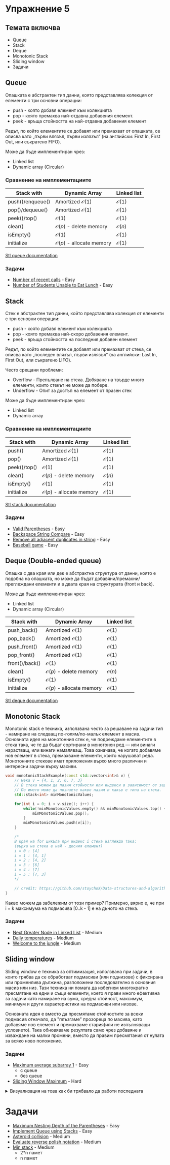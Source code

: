 # Упражнение 5

## Темата включва
- Queue
- Stack
- Deque
- Monotonic Stack
- Sliding window
- Задачи

## Queue
Опашката е абстрактен тип данни, която представлява колекция от елементи с три основни операции:

- push - която добавя елемент към колекцията
- pop - която премахва най-отдавна добавения елемент.
- peek - връща стойността на най-отдавна добавения елемент

Редът, по който елементите се добавят или премахват от опашката, се описва като „първи влязъл, първи излязъл“ (на английски: First In, First Out, или съкратено FIFO).

Може да бъде имплементиран чрез:
- Linked list
- Dynamic array (Circular)

### Сравнение на имплементациите
| Stack with       | Dynamic Array                      | Linked list      |
| ---------------- | ---------------------------------- | ---------------- |
| push()/enqueue() | Amortized $\mathcal{O}(1)$         | $\mathcal{O}(1)$ |
| pop()/dequeue()  | Amortized $\mathcal{O}(1)$         | $\mathcal{O}(1)$ |
| peek()/top()     | $\mathcal{O}(1)$                   | $\mathcal{O}(1)$ |
| clear()          | $\mathcal{O}(p)$ - delete memory   | $\mathcal{O}(n)$ |
| isEmpty()        | $\mathcal{O}(1)$                   | $\mathcal{O}(1)$ |
| initialize       | $\mathcal{O}(p)$ - allocate memory | $\mathcal{O}(1)$ |

[Stl queue documentation](https://en.cppreference.com/w/cpp/container/queue)

### Задачи
- [Number of recent calls](https://leetcode.com/problems/number-of-recent-calls/) - Easy
- [Number of Students Unable to Eat Lunch](https://leetcode.com/problems/number-of-students-unable-to-eat-lunch/) - Easy

## Stack
Стек е абстрактен тип данни, който представлява колекция от елементи с три основни операции:

- push - която добавя елемент към колекцията
- pop - която премахва най-скоро добавения елемент.
- peek - връща стойността на последния добавен елемент

Редът, по който елементите се добавят или премахват от стека, се описва като „последен влязъл, първи излязъл“ (на английски: Last In, First Out, или съкратено LIFO).

Често срещани проблеми:
- Overflow - Препълване на стека. Добяване на твърде много елементи, които стекът не може да побере.
- Underflow - Опит за достъп на елемент от празен стек

Може да бъде имплементиран чрез:
- Linked list
- Dynamic array

### Сравнение на имплементациите
| Stack with   | Dynamic Array                      | Linked list      |
| ------------ | ---------------------------------- | ---------------- |
| push()       | Amortized $\mathcal{O}(1)$         | $\mathcal{O}(1)$ |
| pop()        | Amortized $\mathcal{O}(1)$         | $\mathcal{O}(1)$ |
| peek()/top() | $\mathcal{O}(1)$                   | $\mathcal{O}(1)$ |
| clear()      | $\mathcal{O}(p)$ - delete memory   | $\mathcal{O}(n)$ |
| isEmpty()    | $\mathcal{O}(1)$                   | $\mathcal{O}(1)$ |
| initialize   | $\mathcal{O}(p)$ - allocate memory | $\mathcal{O}(1)$ |

[Stl stack documentation](https://en.cppreference.com/w/cpp/container/stack)

### Задачи
- [Valid Parentheses](https://leetcode.com/problems/valid-parentheses/) - Easy
- [Backspace String Compare](https://leetcode.com/problems/backspace-string-compare/) - Easy
- [Remove all adjacent duplicates in string](https://leetcode.com/problems/remove-all-adjacent-duplicates-in-string/) - Easy
- [Baseball game](https://leetcode.com/problems/baseball-game/) - Easy

## Deque (Double-ended queue)
Опашка с два края или дек е абстрактна структура от данни, която е подобна на опашката, но може да бъдат добавяни/премахни/преглеждани елементи и в двата края на структурата (front и back).

Може да бъде имплементиран чрез:
- Linked list
- Dynamic array (Circular)

| Stack with     | Dynamic Array                      | Linked list      |
| ------------   | ---------------------------------- | ---------------- |
| push_back()    | Amortized $\mathcal{O}(1)$         | $\mathcal{O}(1)$ |
| pop_back()     | Amortized $\mathcal{O}(1)$         | $\mathcal{O}(1)$ |
| push_front()   | Amortized $\mathcal{O}(1)$         | $\mathcal{O}(1)$ |
| pop_front()    | Amortized $\mathcal{O}(1)$         | $\mathcal{O}(1)$ |
| front()/back() | $\mathcal{O}(1)$                   | $\mathcal{O}(1)$ |
| clear()        | $\mathcal{O}(p)$ - delete memory   | $\mathcal{O}(n)$ |
| isEmpty()      | $\mathcal{O}(1)$                   | $\mathcal{O}(1)$ |
| initialize     | $\mathcal{O}(p)$ - allocate memory | $\mathcal{O}(1)$ |

[Stl deque documentation](https://en.cppreference.com/w/cpp/container/deque)

## Monotonic Stack

Monotonic stack е техника, използвана често за решаване на задачи тип - намиране на следващ по-голям/по-малък елемент в масив. Основната идея на монотонния стек е, че подреждаме елементите в стека така, че те да бъдат сортирани в монотонен ред — или винаги нарастващ, или винаги намаляващ. Това означава, че когато добавяме нов елемент в стека, премахваме елементи, които нарушават реда. Монотонните стекове имат приложения върхо много различни и интересни задачи върху масиви.

```c++
void monotonicStackExample(const std::vector<int>& v) {
    // Нека v = {4, 1, 2, 6, 7, 3}
    // В стека можем да пазим стойности или индекси в зависимост от задачата. 
    // По името може да познаете какво пазим и какъв е типа на стека.
    std::stack<int> minMonotonicValues; 

    for(int i = 0; i < v.size(); i++) {
        while(!minMonotonicValues.empty() && minMonotonicValues.top() < v[i]) {
            minMonotonicValues.pop();
        }
        minMonotonicValues.push(v[i]);
    }

    /*
    В края на for цикъла при индекс i стека изглежда така:
    (върха на стека е най - десния елемент)
    i = 0 : [4]
    i = 1 : [4, 1]
    i = 2 : [4, 2]
    i = 3 : [6]
    i = 4 : [7]
    i = 5 : [7, 3]    
    */

    // credit: https://github.com/stoychoX/Data-structures-and-algorithms/
}
```
Какво можем да забележим от този пример? Примерно, вярно е, че при i = k максимума на подмасива [0..k - 1] е на дъното на стека.

### Задачи
- [Next Greater Node in Linked List](https://leetcode.com/problems/next-greater-node-in-linked-list/) - Medium
- [Daily temperatures](https://leetcode.com/problems/daily-temperatures/) - Medium
- [Welcome to the jungle](https://www.hackerrank.com/contests/practice-4-sda/challenges/welcome-to-the-jungle) - Medium

## Sliding window
Sliding window е техника за оптимизация, използвана при задачи, в които трябва да се обработват подмасиви (или поднизове) с фиксирана или променлива дължина, разположени последователно в основния масив или низ. Тази техника ни помага да избегнем многократно пресмятане на едни и същи елементи, което я прави много ефективна за задачи като намиране на сума, средна стойност, максимум, минимум и други характеристики на подмасиви или низове.

Основната идея е вместо да пресмятаме стойностите за всеки подмасив отначало, да "плъзгаме" прозореца по масива, като добавяме нов елемент и премахваме стария(или не изпълняващи условието). Така обновяваме резултата само чрез добавяне и изваждане на малки промени, вместо да правим пресмятания от нулата за всяко ново положение.

### Задачи
- [Maximum average subarray 1](https://leetcode.com/problems/maximum-average-subarray-i/) - Easy
    - с queue
    - без queue
- [Sliding Window Maximum](https://leetcode.com/problems/sliding-window-maximum/) - Hard
<details>
  <summary>Визуализация на това как би трябвало да работи последната</summary>
    
  ![sliding_window_maximum](https://github.com/user-attachments/assets/2b728e60-4f88-4fcf-8296-12aaa448a880)
</details>


# Задачи
- [Maximum Nesting Depth of the Parentheses](https://leetcode.com/problems/maximum-nesting-depth-of-the-parentheses/) - Easy
- [Implement Queue using Stacks](https://leetcode.com/problems/implement-queue-using-stacks/) - Easy
- [Asteroid collision](https://leetcode.com/problems/asteroid-collision/) - Medium
- [Evaluate reverse polish notation](https://leetcode.com/problems/evaluate-reverse-polish-notation/) - Medium
- [Min stack](https://leetcode.com/problems/min-stack/) - Medium
  - 2*n памет
  - n памет

